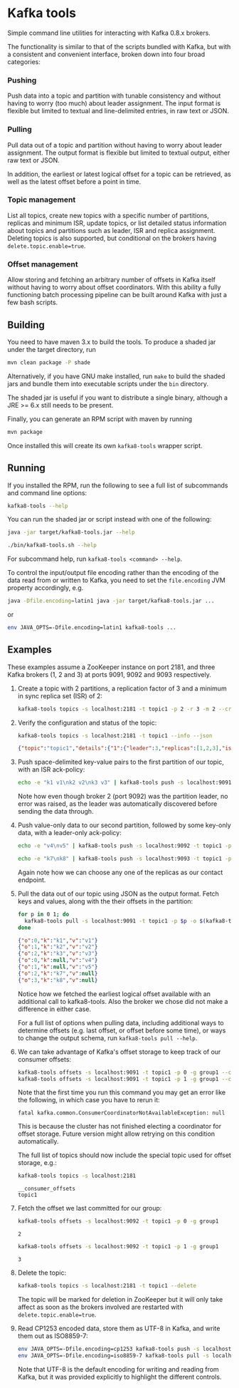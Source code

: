 
# Kafka tools

Simple command line utilities for interacting with Kafka 0.8.x brokers.

The functionality is similar to that of the scripts bundled with Kafka, but with a consistent and convenient interface, broken down into four broad categories:

### Pushing

Push data into a topic and partition with tunable consistency and without having to worry (too much) about leader assignment. The input format is flexible but limited to textual and line-delimited entries, in raw text or JSON.

### Pulling

Pull data out of a topic and partition without having to worry about leader assignment. The output format is flexible but limited to textual output, either raw text or JSON.

In addition, the earliest or latest logical offset for a topic can be retrieved, as well as the latest offset before a point in time.

### Topic management

List all topics, create new topics with a specific number of partitions, replicas and minimum ISR, update topics, or list detailed status information about topics and partitions such as leader, ISR and replica assignment. Deleting topics is also supported, but conditional on the brokers having `delete.topic.enable=true`.

### Offset management

Allow storing and fetching an arbitrary number of offsets in Kafka itself without having to worry about offset coordinators. With this ability a fully functioning batch processing pipeline can be built around Kafka with just a few bash scripts.

## Building

You need to have maven 3.x to build the tools. To produce a shaded jar under the target directory, run

```bash
mvn clean package -P shade
```

Alternatively, if you have GNU make installed, run `make` to build the shaded jars and bundle them into executable scripts under the `bin` directory.

The shaded jar is useful if you want to distribute a single binary, although a JRE >= 6.x still needs to be present.

Finally, you can generate an RPM script with maven by running

```bash
mvn package
```

Once installed this will create its own `kafka8-tools` wrapper script.

## Running

If you installed the RPM, run the following to see a full list of subcommands and command line options:

```bash
kafka8-tools --help
```

You can run the shaded jar or script instead with one of the following:

```bash
java -jar target/kafka8-tools.jar --help
```

```bash
./bin/kafka8-tools.sh --help
```

For subcommand help, run `kafka8-tools <command> --help`.

To control the input/output file encoding rather than the encoding of the data read from or written to Kafka, you need to set the `file.encoding` JVM property accordingly, e.g.

```bash
java -Dfile.encoding=latin1 java -jar target/kafka8-tools.jar ...
```

or

```bash
env JAVA_OPTS=-Dfile.encoding=latin1 kafka8-tools ...
```


## Examples

These examples assume a ZooKeeper instance on port 2181, and three Kafka brokers (1, 2 and 3) at ports 9091, 9092 and 9093 respectively.

1.  Create a topic with 2 partitions, a replication factor of 3 and a minimum in sync replica set (ISR) of 2:

    ```bash
    kafka8-tools topics -s localhost:2181 -t topic1 -p 2 -r 3 -m 2 --create
    ```

2.  Verify the configuration and status of the topic:

    ```bash
    kafka8-tools topics -s localhost:2181 -t topic1 --info --json
    ```
    ```json
    {"topic":"topic1","details":{"1":{"leader":3,"replicas":[1,2,3],"isr":[1,2,3]},"0":{"leader":2,"replicas":[1,2,3],"isr":[1,2,3]}},"deleted":false,"configuration":{"min.insync.replicas":"2"},"partitions":2,"replication":3}
    ```

3.  Push space-delimited key-value pairs to the first partition of our topic, with an ISR ack-policy:

    ```bash
    echo -e "k1 v1\nk2 v2\nk3 v3" | kafka8-tools push -s localhost:9091 -t topic1 -p 0 --acks -1 --keys --values --field-separator ' '
    ```

    Note how even though broker 2 (port 9092) was the partition leader, no error was raised, as the leader was automatically discovered before sending the data through.

4.  Push value-only data to our second partition, followed by some key-only data, with a leader-only ack-policy:

    ```bash
    echo -e "v4\nv5" | kafka8-tools push -s localhost:9092 -t topic1 -p 1 --acks 1 --values
    ```

    ```bash
    echo -e "k7\nk8" | kafka8-tools push -s localhost:9093 -t topic1 -p 1 --acks 1 --keys
    ```

    Again note how we can choose any one of the replicas as our contact endpoint.

5.  Pull the data out of our topic using JSON as the output format. Fetch keys and values, along with the their offsets in the partition:

    ```bash
    for p in 0 1; do
      kafka8-tools pull -s localhost:9091 -t topic1 -p $p -o $(kafka8-tools pull -s localhost:9091 -t topic1 -p $p --earliest-offset) --keys --values --offsets --json
    done
    ```

    ```json
    {"o":0,"k":"k1","v":"v1"}
    {"o":1,"k":"k2","v":"v2"}
    {"o":2,"k":"k3","v":"v3"}
    {"o":0,"k":null,"v":"v4"}
    {"o":1,"k":null,"v":"v5"}
    {"o":2,"k":"k7","v":null}
    {"o":3,"k":"k8","v":null}
    ```

    Notice how we fetched the earliest logical offset available with an additional call to kafka8-tools. Also the broker we chose did not make a difference in either case.

    For a full list of options when pulling data, including additional ways to determine offsets (e.g. last offset, or offset before some time), or ways to change the output schema, run `kafka8-tools pull --help`.

6.  We can take advantage of Kafka's offset storage to keep track of our consumer offsets:

    ```bash
    kafka8-tools offsets -s localhost:9091 -t topic1 -p 0 -g group1 --commit 2
    kafka8-tools offsets -s localhost:9091 -t topic1 -p 1 -g group1 --commit 3
    ```

    Note that the first time you run this command you may get an error like the following, in which case you have to rerun it:

    ```
    fatal kafka.common.ConsumerCoordinatorNotAvailableException: null
    ```

    This is because the cluster has not finished electing a coordinator for offset storage. Future version might allow retrying on this condition automatically.

    The full list of topics should now include the special topic used for offset storage, e.g.:

    ```bash
    kafka8-tools topics -s localhost:2181
    ```
    ```
    __consumer_offsets
    topic1
    ```


7.  Fetch the offset we last committed for our group:

    ```bash
    kafka8-tools offsets -s localhost:9092 -t topic1 -p 0 -g group1
    ```
    ```
    2
    ```
    ```bash
    kafka8-tools offsets -s localhost:9092 -t topic1 -p 1 -g group1
    ```
    ```
    3
    ```

8.  Delete the topic:

    ```bash
    kafka8-tools topics -s localhost:2181 -t topic1 --delete
    ```

    The topic will be marked for deletion in ZooKeeper but it will only take affect as soon as the brokers involved are restarted with `delete.topic.enable=true`.

9.  Read CP1253 encoded data, store them as UTF-8 in Kafka, and write them out as ISO8859-7:

    ```bash
    env JAVA_OPTS=-Dfile.encoding=cp1253 kafka8-tools push -s localhost:9092 -t encoded -p 0 -c utf8 -v < file.cp1253
    env JAVA_OPTS=-Dfile.encoding=iso8859-7 kafka8-tools pull -s localhost:9092 -t encoded -p 0 -o 0 -c utf8 -v > file.iso7
    ```

    Note that UTF-8 is the default encoding for writing and reading from Kafka, but it was provided explicitly to highlight the different controls.

